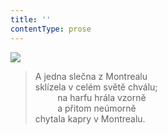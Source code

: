 ```yaml
---
title: ''
contentType: prose
---
```


![](../Images/048.jpg)

> A jedna slečna z Montrealu  
> sklízela v celém světě chválu;  
>          na harfu hrála vzorně  
>          a přitom neúmorně  
> chytala kapry v Montrealu.

